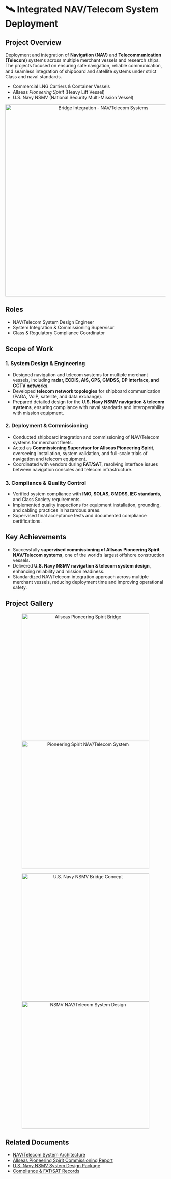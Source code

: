 # 🛰️ Integrated NAV/Telecom System Deployment  

## Project Overview  
Deployment and integration of **Navigation (NAV)** and **Telecommunication (Telecom)** systems across multiple merchant vessels and research ships.  
The projects focused on ensuring safe navigation, reliable communication, and seamless integration of shipboard and satellite systems under strict Class and naval standards.  

- Commercial LNG Carriers & Container Vessels  
- Allseas *Pioneering Spirit* (Heavy Lift Vessel)  
- U.S. Navy NSMV (National Security Multi-Mission Vessel)  

<p align="center">
  <img src="https://via.placeholder.com/600x350?text=NAV+%26+Telecom+Bridge+Integration" alt="Bridge Integration - NAV/Telecom Systems" width="600">
</p>

## Roles  
- NAV/Telecom System Design Engineer  
- System Integration & Commissioning Supervisor  
- Class & Regulatory Compliance Coordinator  

## Scope of Work  
### 1. System Design & Engineering  
- Designed navigation and telecom systems for multiple merchant vessels, including **radar, ECDIS, AIS, GPS, GMDSS, DP interface, and CCTV networks**.  
- Developed **telecom network topologies** for shipboard communication (PAGA, VoIP, satellite, and data exchange).  
- Prepared detailed design for the **U.S. Navy NSMV navigation & telecom systems**, ensuring compliance with naval standards and interoperability with mission equipment.  

### 2. Deployment & Commissioning  
- Conducted shipboard integration and commissioning of NAV/Telecom systems for merchant fleets.  
- Acted as **Commissioning Supervisor for Allseas Pioneering Spirit**, overseeing installation, system validation, and full-scale trials of navigation and telecom equipment.  
- Coordinated with vendors during **FAT/SAT**, resolving interface issues between navigation consoles and telecom infrastructure.  

### 3. Compliance & Quality Control  
- Verified system compliance with **IMO, SOLAS, GMDSS, IEC standards**, and Class Society requirements.  
- Implemented quality inspections for equipment installation, grounding, and cabling practices in hazardous areas.  
- Supervised final acceptance tests and documented compliance certifications.  

## Key Achievements  
- Successfully **supervised commissioning of Allseas Pioneering Spirit NAV/Telecom systems**, one of the world’s largest offshore construction vessels.  
- Delivered **U.S. Navy NSMV navigation & telecom system design**, enhancing reliability and mission readiness.  
- Standardized NAV/Telecom integration approach across multiple merchant vessels, reducing deployment time and improving operational safety.  

## Project Gallery  

<p align="center">
  <img src="https://via.placeholder.com/400x250?text=Pioneering+Spirit+Bridge" alt="Allseas Pioneering Spirit Bridge" width="400">
  <img src="https://via.placeholder.com/400x250?text=Pioneering+Spirit+Radar" alt="Pioneering Spirit NAV/Telecom System" width="400">
</p>  

<p align="center">
  <img src="https://via.placeholder.com/400x250?text=NSMV+Bridge+Concept" alt="U.S. Navy NSMV Bridge Concept" width="400">
  <img src="https://via.placeholder.com/400x250?text=NSMV+System+Design" alt="NSMV NAV/Telecom System Design" width="400">
</p>  

## Related Documents  
- [NAV/Telecom System Architecture](./NAV_Telecom_System_Architecture.pdf)  
- [Allseas Pioneering Spirit Commissioning Report](./Pioneering_Spirit_Commissioning.pdf)  
- [U.S. Navy NSMV System Design Package](./NSMV_NAV_Telecom_Design.pdf)  
- [Compliance & FAT/SAT Records](./Compliance_Test_Reports.pdf)  
